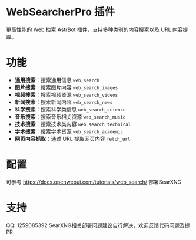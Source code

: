 # WebSearcherPro 插件

更高性能的 Web 检索 AstrBot 插件，支持多种类别的内容搜索以及 URL 内容提取。

# 功能

- **通用搜索**：搜索通用信息 `web_search`
- **图片搜索**：搜索图片内容 `web_search_images`
- **视频搜索**：搜索视频资源 `web_search_videos`
- **新闻搜索**：搜索新闻内容 `web_search_news`
- **科学搜索**：搜索科学类信息 `web_search_science`
- **音乐搜索**：搜索音乐相关资源 `web_search_music`
- **技术搜索**：搜索技术类内容 `web_search_technical`
- **学术搜索**：搜索学术资源 `web_search_academic`
- **网页内容抓取**：通过 URL 提取网页内容 `fetch_url`

# 配置

可参考 https://docs.openwebui.com/tutorials/web_search/ 部署SearXNG

# 支持

QQ: 1259085392
SearXNG相关部署问题建议自行解决，欢迎反馈代码问题及提PR